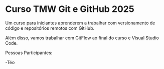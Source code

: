 # Curso TMW Git e GitHub 2025

Um curso para iniciantes aprenderem a
trabalhar com versionamento de código e 
repositórios remotos com GitHub.

Além disso, vamos trabalhar com GitFlow 
ao final do curso e Visual Studio Code.

Pessoas Participantes:

-Téo
